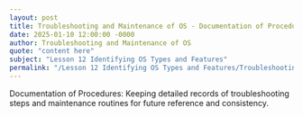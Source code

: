 ```yaml
---
layout: post
title: Troubleshooting and Maintenance of OS - Documentation of Procedures
date: 2025-01-10 12:00:00 -0000
author: Troubleshooting and Maintenance of OS
quote: "content here"
subject: "Lesson 12 Identifying OS Types and Features"
permalink: "/Lesson 12 Identifying OS Types and Features/Troubleshooting and Maintenance of OS/Troubleshooting and Maintenance of OS - Documentation of Procedures"
---
```


Documentation of Procedures: Keeping detailed records of troubleshooting steps and maintenance routines for future reference and consistency.
